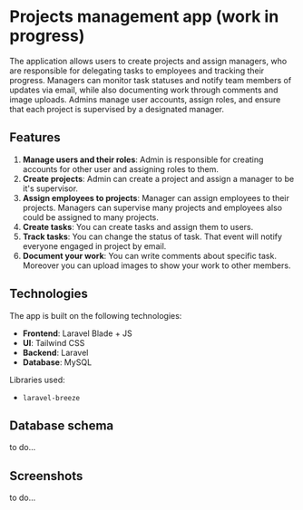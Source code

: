 # Projects management app (work in progress)

The application allows users to create projects and assign managers, who are responsible for delegating tasks to employees and tracking their progress. Managers can monitor task statuses and notify team members of updates via email, while also documenting work through comments and image uploads. Admins manage user accounts, assign roles, and ensure that each project is supervised by a designated manager.

## Features

1. **Manage users and their roles**: Admin is responsible for creating accounts for other user and assigning roles to them.
2. **Create projects**: Admin can create a project and assign a manager to be it's supervisor.
3. **Assign employees to projects**: Manager can assign employees to their projects. Managers can supervise many projects and employees also could be assigned to many projects.
4. **Create tasks**: You can create tasks and assign them to users.
5. **Track tasks**: You can change the status of task. That event will notify everyone engaged in project by email.
6. **Document your work**: You can write comments about specific task. Moreover you can upload images to show your work to other members.

## Technologies

The app is built on the following technologies:
- **Frontend**: Laravel Blade + JS
- **UI**: Tailwind CSS
- **Backend**: Laravel
- **Database**: MySQL

Libraries used:
- `laravel-breeze`

## Database schema
to do...

## Screenshots
to do...
